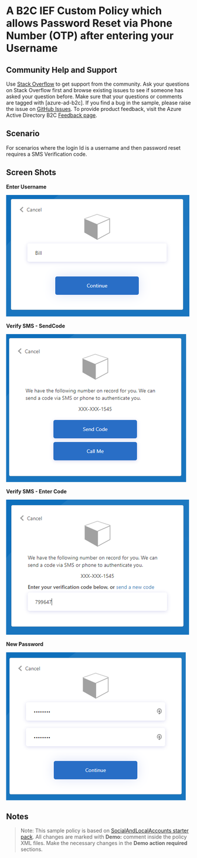 # A B2C IEF Custom Policy which allows Password Reset via Phone Number (OTP) after entering your Username

## Community Help and Support
Use [Stack Overflow](https://stackoverflow.com/questions/tagged/azure-ad-b2c) to get support from the community. Ask your questions on Stack Overflow first and browse existing issues to see if someone has asked your question before. Make sure that your questions or comments are tagged with [azure-ad-b2c].
If you find a bug in the sample, please raise the issue on [GitHub Issues](https://github.com/azure-ad-b2c/samples/issues).
To provide product feedback, visit the Azure Active Directory B2C [Feedback page](https://feedback.azure.com/forums/169401-azure-active-directory?category_id=160596).

## Scenario
For scenarios where the login Id is a username and then password reset requires a SMS Verification code.

## Screen Shots
**Enter Username**

![Enter Username](media/Screen1.png)

**Verify SMS - SendCode**

![Verify SMS - SendCode](media/Screen2_a.png)

**Verify SMS - Enter Code**

![Verify SMS - Enter Code](media/Screen2_b.png)

**New Password**

![New Password](media/Screen3.png)

## Notes
> Note:  This sample policy is based on [SocialAndLocalAccounts starter pack](https://github.com/Azure-Samples/active-directory-b2c-custom-policy-starterpack/tree/master/SocialAndLocalAccounts). All changes are marked with **Demo:** comment inside the policy XML files. Make the necessary changes in the **Demo action required** sections.